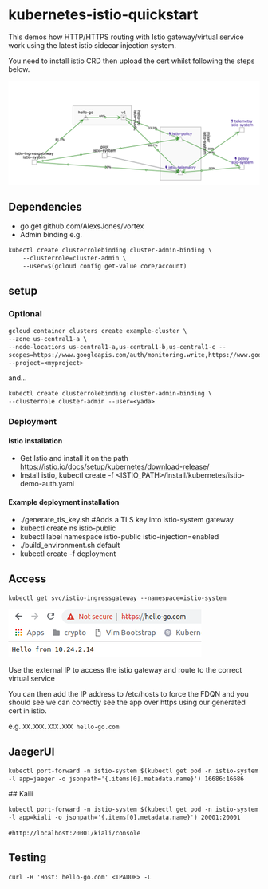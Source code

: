 # kubernetes-istio-quickstart

This demos how HTTP/HTTPS routing with Istio gateway/virtual service work using the latest istio sidecar injection system.

You need to install istio CRD then upload the cert whilst following the steps below.

![image](res/2.png)

## Dependencies
- go get github.com/AlexsJones/vortex
- Admin binding e.g.
```
kubectl create clusterrolebinding cluster-admin-binding \
    --clusterrole=cluster-admin \
    --user=$(gcloud config get-value core/account)
```

## setup

### Optional
```
gcloud container clusters create example-cluster \
--zone us-central1-a \
--node-locations us-central1-a,us-central1-b,us-central1-c --scopes=https://www.googleapis.com/auth/monitoring.write,https://www.googleapis.com/auth/logging.write,https://www.googleapis.com/auth/trace.append,https://www.googleapis.com/auth/devstorage.full_control,https://www.googleapis.com/auth/compute --project=<myproject>
```

and...

```
kubectl create clusterrolebinding cluster-admin-binding \
--clusterrole cluster-admin --user=<yada>
```

### Deployment

#### Istio installation
- Get Istio and install it on the path https://istio.io/docs/setup/kubernetes/download-release/
- Install istio, kubectl create -f <ISTIO_PATH>/install/kubernetes/istio-demo-auth.yaml

#### Example deployment installation
- ./generate_tls_key.sh #Adds a TLS key into istio-system gateway
- kubectl create ns istio-public
- kubectl label namespace istio-public istio-injection=enabled
- ./build_environment.sh default
- kubectl create -f deployment


## Access

```
kubectl get svc/istio-ingressgateway --namespace=istio-system
```

![image](res/1.png)

Use the external IP to access the istio gateway and route to the correct virtual service

You can then add the IP address to /etc/hosts to force the FDQN and you should see we can correctly see the app over https using our generated cert in istio.

e.g. `XX.XXX.XXX.XXX hello-go.com`




## JaegerUI

```
kubectl port-forward -n istio-system $(kubectl get pod -n istio-system -l app=jaeger -o jsonpath='{.items[0].metadata.name}') 16686:16686
```


## Kaili

```
kubectl port-forward -n istio-system $(kubectl get pod -n istio-system -l app=kiali -o jsonpath='{.items[0].metadata.name}') 20001:20001

#http://localhost:20001/kiali/console
```


## Testing

```
curl -H 'Host: hello-go.com' <IPADDR> -L
```
